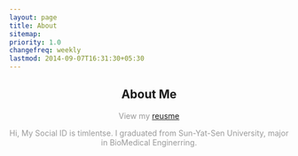 ```yaml
---
layout: page
title: About
sitemap:
priority: 1.0
changefreq: weekly
lastmod: 2014-09-07T16:31:30+05:30
---
```

<h2 style="text-align:center"> About Me</h2>
<p style="text-align:center;color:#999">View my <a href="./resume.html">reusme</a></p>
<p style="text-align:center;color:#999"> Hi, My Social ID is timlentse. I graduated from Sun-Yat-Sen University, major in BioMedical Enginerring.</p>
<p style="text-align:center"><a style="margin-right:10px" href="https://github.com/timlentse"><i class="fa fa fa-github fa-2x"></i></a><a style="margin-right:10px;" href="mailto:tinglenxan@gmail.com"><i class="fa fa-envelope-o fa-2x"></i></a><a href="https://plus.google.com/u/0/109672713496715019812"><i class="fa fa-google fa-2x"></i></a></p>
